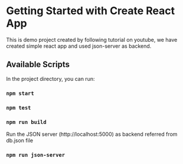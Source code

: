 # Getting Started with Create React App

This is demo project created by following tutorial on youtube, we have created simple react app and used json-server as backend.

## Available Scripts

In the project directory, you can run:

### `npm start`

### `npm test`

### `npm run build`

Run the JSON server (http://localhost:5000) as backend referred from db.json file

### `npm run json-server`
